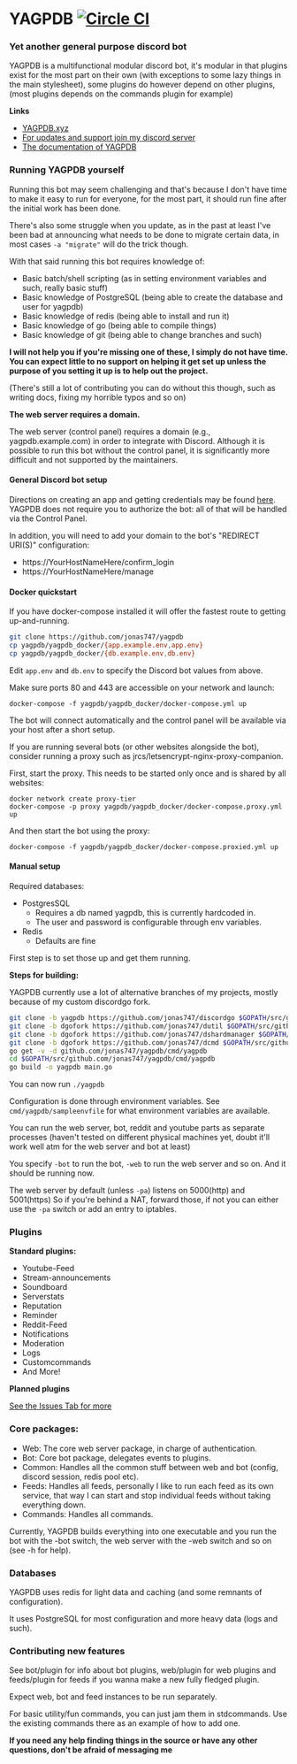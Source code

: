 YAGPDB  [![Circle CI](https://circleci.com/gh/jonas747/yagpdb.svg?style=svg)](https://circleci.com/gh/jonas747/yagpdb) 
================

### Yet another general purpose discord bot

YAGPDB is a multifunctional modular discord bot, it's modular in that plugins exist for the most part on their own (with exceptions to some lazy things in the main stylesheet), some plugins do however depend on other plugins, (most plugins depends on the commands plugin for example)

**Links**
 - [YAGPDB.xyz](http://yagpdb.xyz)
 - [For updates and support join my discord server](https://discord.gg/Cj6kCba)
 - [The documentation of YAGPDB](https://docs.yagpdb.xyz/)

### Running YAGPDB yourself

Running this bot may seem challenging and that's because I don't have time to make it easy to run for everyone, for the most part, it should run fine after the initial work has been done.

There's also some struggle when you update, as in the past at least I've been bad at announcing what needs to be done to migrate certain data, in most cases `-a "migrate"` will do the trick though.

With that said running this bot requires knowledge of:

 - Basic batch/shell scripting (as in setting environment variables and such, really basic stuff)
 - Basic knowledge of PostgreSQL (being able to create the database and user for yagpdb)
 - Basic knowledge of redis (being able to install and run it)
 - Basic knowledge of go (being able to compile things)
 - Basic knowledge of git (being able to change branches and such)

**I will not help you if you're missing one of these, I simply do not have time. You can expect little to no support on helping it get set up unless the purpose of you setting it up is to help out the project.**

(There's still a lot of contributing you can do without this though, such as writing docs, fixing my horrible typos and so on)

**The web server requires a domain.**

The web server (control panel) requires a domain (e.g., yagpdb.example.com) in
order to integrate with Discord. Although it is possible to run this bot without
the control panel, it is significantly more difficult and not supported by the
maintainers.

#### General Discord bot setup

Directions on creating an app and getting credentials may be found
[here](https://github.com/reactiflux/discord-irc/wiki/Creating-a-discord-bot-&-getting-a-token).
YAGPDB does not require you to authorize the bot: all of that will be handled
via the Control Panel.

In addition, you will need to add your domain to the bot's "REDIRECT URI(S)"
configuration:

- https://YourHostNameHere/confirm_login
- https://YourHostNameHere/manage

#### Docker quickstart

If you have docker-compose installed it will offer the fastest route to getting
up-and-running.

```bash
git clone https://github.com/jonas747/yagpdb
cp yagpdb/yagpdb_docker/{app.example.env,app.env}
cp yagpdb/yagpdb_docker/{db.example.env,db.env}
```

Edit `app.env` and `db.env` to specify the Discord bot values from above.

Make sure ports 80 and 443 are accessible on your network and launch:

    docker-compose -f yagpdb/yagpdb_docker/docker-compose.yml up

The bot will connect automatically and the control panel will be available via
your host after a short setup.

If you are running several bots (or other websites alongside the bot), consider
running a proxy such as jrcs/letsencrypt-nginx-proxy-companion.

First, start the proxy. This needs to be started only once and is shared by all
websites:

    docker network create proxy-tier
    docker-compose -p proxy yagpdb/yagpdb_docker/docker-compose.proxy.yml up

And then start the bot using the proxy:

    docker-compose -f yagpdb/yagpdb_docker/docker-compose.proxied.yml up

#### Manual setup

Required databases: 
 - PostgresSQL
     + Requires a db named yagpdb, this is currently hardcoded in.
     + The user and password is configurable through env variables.
 - Redis
     + Defaults are fine

First step is to set those up and get them running.

**Steps for building:**

YAGPDB currently use a lot of alternative branches of my projects, mostly because of my custom discordgo fork.

```bash
git clone -b yagpdb https://github.com/jonas747/discordgo $GOPATH/src/github.com/jonas747/discordgo
git clone -b dgofork https://github.com/jonas747/dutil $GOPATH/src/github.com/jonas747/dutil
git clone -b dgofork https://github.com/jonas747/dshardmanager $GOPATH/src/github.com/jonas747/dshardmanager
git clone -b dgofork https://github.com/jonas747/dcmd $GOPATH/src/github.com/jonas747/dcmd
go get -v -d github.com/jonas747/yagpdb/cmd/yagpdb
cd $GOPATH/src/github.com/jonas747/yagpdb/cmd/yagpdb
go build -o yagpdb main.go
```
You can now run `./yagpdb`

Configuration is done through environment variables. See `cmd/yagpdb/sampleenvfile` for what environment variables are available.

You can run the web server, bot, reddit and youtube parts as separate processes (haven't tested on different physical machines yet, doubt it'll work well atm for the web server and bot at least)

You specify `-bot` to run the bot, `-web` to run the web server and so on.
And it should be running now.

The web server by default (unless `-pa`) listens on 5000(http) and 5001(https)
So if you're behind a NAT, forward those, if not you can either use the `-pa` switch or add an entry to iptables.

### Plugins

**Standard plugins:**

* Youtube-Feed
* Stream-announcements
* Soundboard
* Serverstats
* Reputation
* Reminder
* Reddit-Feed
* Notifications
* Moderation
* Logs
* Customcommands
* And More!

**Planned plugins**

[See the Issues Tab for more](https://github.com/jonas747/yagpdb/issues)

### Core packages:

- Web: The core web server package, in charge of authentication.
- Bot: Core bot package, delegates events to plugins.
- Common: Handles all the common stuff between web and bot (config, discord session, redis pool etc).
- Feeds: Handles all feeds, personally I like to run each feed as its own service, that way I can start and stop individual feeds without taking everything down.
- Commands: Handles all commands.

Currently, YAGPDB builds everything into one executable and you run the bot with the -bot switch, the web server with the -web switch and so on (see -h for help).

### Databases

YAGPDB uses redis for light data and caching (and some remnants of configuration).

It uses PostgreSQL for most configuration and more heavy data (logs and such).

### Contributing new features

See bot/plugin for info about bot plugins, web/plugin for web plugins and feeds/plugin for feeds if you wanna make a new fully fledged plugin.

Expect web, bot and feed instances to be run separately.

For basic utility/fun commands, you can just jam them in stdcommands. Use the existing commands there as an example of how to add one.

**If you need any help finding things in the source or have any other questions, don't be afraid of messaging me**
